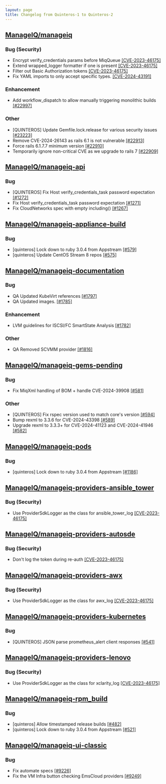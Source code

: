 ```yaml
---
layout: page
title: Changelog from Quinteros-1 to Quinteros-2
---
```


## <i class="fa fa-github"></i> [ManageIQ/manageiq](https://github.com/ManageIQ/manageiq/compare/quinteros-1...quinteros-2.2)

### Bug (Security)

* Encrypt verify_credentials params before MiqQueue [[CVE-2023-46175]](https://github.com/ManageIQ/manageiq/security/advisories/GHSA-pfh3-vj6p-89h9)
* Extend wrapped_logger formatter if one is present [[CVE-2023-46175]](https://github.com/ManageIQ/manageiq/security/advisories/GHSA-pfh3-vj6p-89h9)
* Filter out Basic Authorization tokens [[CVE-2023-46175]](https://github.com/ManageIQ/manageiq/security/advisories/GHSA-pfh3-vj6p-89h9)
* Fix YAML imports to only accept specific types. [[CVE-2024-43191]](https://github.com/ManageIQ/manageiq/security/advisories/GHSA-pgw4-pqv6-rfvx)

### Enhancement

* Add workflow_dispatch to allow manually triggering monolithic builds [[#22997]](https://github.com/ManageIQ/manageiq/pull/22997)

### Other

* [QUINTEROS] Update Gemfile.lock.release for various security issues [[#23223]](https://github.com/ManageIQ/manageiq/pull/23223)
* Remove CVE-2024-26143 as rails 6.1 is not vulnerable [[#22913]](https://github.com/ManageIQ/manageiq/pull/22913)
* Force rails 6.1.7.7 minimum version [[#22910]](https://github.com/ManageIQ/manageiq/pull/22910)
* Temporarily ignore non-critical CVE as we upgrade to rails 7 [[#22909]](https://github.com/ManageIQ/manageiq/pull/22909)

## <i class="fa fa-github"></i> [ManageIQ/manageiq-api](https://github.com/ManageIQ/manageiq-api/compare/quinteros-1...quinteros-2.2)

### Bug

* [QUINTEROS] Fix Host verify_credentials_task password expectation [[#1272]](https://github.com/ManageIQ/manageiq-api/pull/1272)
* Fix Host verify_credentials_task password expectation [[#1271]](https://github.com/ManageIQ/manageiq-api/pull/1271)
* Fix CloudNetworks spec with empty including() [[#1267]](https://github.com/ManageIQ/manageiq-api/pull/1267)

## <i class="fa fa-github"></i> [ManageIQ/manageiq-appliance-build](https://github.com/ManageIQ/manageiq-appliance-build/compare/quinteros-1...quinteros-2.2)

### Bug

* [quinteros] Lock down to ruby 3.0.4 from Appstream [[#579]](https://github.com/ManageIQ/manageiq-appliance-build/pull/579)
* [quinteros] Update CentOS Stream 8 repos [[#575]](https://github.com/ManageIQ/manageiq-appliance-build/pull/575)

## <i class="fa fa-github"></i> [ManageIQ/manageiq-documentation](https://github.com/ManageIQ/manageiq-documentation/compare/quinteros-1...quinteros-2.2)

### Bug

* QA Updated KubeVirt references [[#1797]](https://github.com/ManageIQ/manageiq-documentation/pull/1797)
* QA Updated images. [[#1785]](https://github.com/ManageIQ/manageiq-documentation/pull/1785)

### Enhancement

* LVM guidelines for ISCSI/FC SmartState Analysis [[#1782]](https://github.com/ManageIQ/manageiq-documentation/pull/1782)

### Other

* QA Removed SCVMM provider [[#1816]](https://github.com/ManageIQ/manageiq-documentation/pull/1816)

## <i class="fa fa-github"></i> [ManageIQ/manageiq-gems-pending](https://github.com/ManageIQ/manageiq-gems-pending/compare/quinteros-1...quinteros-2.2)

### Bug

* Fix MiqXml handling of BOM + handle CVE-2024-39908 [[#581]](https://github.com/ManageIQ/manageiq-gems-pending/pull/581)

### Other

* [QUINTEROS] Fix rspec version used to match core's version [[#594]](https://github.com/ManageIQ/manageiq-gems-pending/pull/594)
* Bump rexml to 3.3.6 for CVE-2024-43398 [[#589]](https://github.com/ManageIQ/manageiq-gems-pending/pull/589)
* Upgrade rexml to 3.3.3+ for CVE-2024-41123 and CVE-2024-41946 [[#582]](https://github.com/ManageIQ/manageiq-gems-pending/pull/582)

## <i class="fa fa-github"></i> [ManageIQ/manageiq-pods](https://github.com/ManageIQ/manageiq-pods/compare/quinteros-1...quinteros-2.2)

### Bug

* [quinteros] Lock down to ruby 3.0.4 from Appstream [[#1186]](https://github.com/ManageIQ/manageiq-pods/pull/1186)

## <i class="fa fa-github"></i> [ManageIQ/manageiq-providers-ansible_tower](https://github.com/ManageIQ/manageiq-providers-ansible_tower/compare/quinteros-1...quinteros-2.2)

### Bug (Security)

* Use ProviderSdkLogger as the class for ansible_tower_log [[CVE-2023-46175]](https://github.com/ManageIQ/manageiq/security/advisories/GHSA-pfh3-vj6p-89h9)

## <i class="fa fa-github"></i> [ManageIQ/manageiq-providers-autosde](https://github.com/ManageIQ/manageiq-providers-autosde/compare/quinteros-1...quinteros-2.2)

### Bug (Security)

* Don't log the token during re-auth [[CVE-2023-46175]](https://github.com/ManageIQ/manageiq/security/advisories/GHSA-pfh3-vj6p-89h9)

## <i class="fa fa-github"></i> [ManageIQ/manageiq-providers-awx](https://github.com/ManageIQ/manageiq-providers-awx/compare/quinteros-1...quinteros-2.2)

### Bug (Security)

* Use ProviderSdkLogger as the class for awx_log [[CVE-2023-46175]](https://github.com/ManageIQ/manageiq/security/advisories/GHSA-pfh3-vj6p-89h9)

## <i class="fa fa-github"></i> [ManageIQ/manageiq-providers-kubernetes](https://github.com/ManageIQ/manageiq-providers-kubernetes/compare/quinteros-1...quinteros-2.2)

### Bug

* [QUINTEROS] JSON parse prometheus_alert client responses [[#541]](https://github.com/ManageIQ/manageiq-providers-kubernetes/pull/541)

## <i class="fa fa-github"></i> [ManageIQ/manageiq-providers-lenovo](https://github.com/ManageIQ/manageiq-providers-lenovo/compare/quinteros-1...quinteros-2.2)

### Bug (Security)

* Use ProviderSdkLogger as the class for xclarity_log [[CVE-2023-46175]](https://github.com/ManageIQ/manageiq/security/advisories/GHSA-pfh3-vj6p-89h9)

## <i class="fa fa-github"></i> [ManageIQ/manageiq-rpm_build](https://github.com/ManageIQ/manageiq-rpm_build/compare/quinteros-1...quinteros-2.2)

### Bug

* [quinteros] Allow timestamped release builds [[#482]](https://github.com/ManageIQ/manageiq-rpm_build/pull/482)
* [quinteros] Lock down to ruby 3.0.4 from Appstream [[#521]](https://github.com/ManageIQ/manageiq-rpm_build/pull/521)

## <i class="fa fa-github"></i> [ManageIQ/manageiq-ui-classic](https://github.com/ManageIQ/manageiq-ui-classic/compare/quinteros-1...quinteros-2.2)

### Bug

* Fix automate specs [[#9226]](https://github.com/ManageIQ/manageiq-ui-classic/pull/9226)
* Fix the VM Infra button checking EmsCloud providers [[#9249]](https://github.com/ManageIQ/manageiq-ui-classic/pull/9249)
